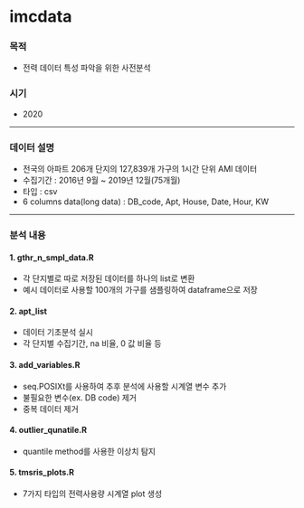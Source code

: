 # imcdata

### 목적
- 전력 데이터 특성 파악을 위한 사전분석

### 시기
- 2020

---
### 데이터 설명
- 전국의 아파트 206개 단지의 127,839개 가구의 1시간 단위 AMI 데이터
- 수집기간 : 2016년 9월 ~ 2019년 12월(75개월)
- 타입 : csv
- 6 columns data(long data) : DB_code, Apt, House, Date, Hour, KW

---
### 분석 내용
#### 1. gthr_n_smpl_data.R
- 각 단지별로 따로 저장된 데이터를 하나의 list로 변환
- 예시 데이터로 사용할 100개의 가구를 샘플링하여 dataframe으로 저장

#### 2. apt_list
- 데이터 기초분석 실시
- 각 단지별 수집기간, na 비율, 0 값 비율 등

#### 3. add_variables.R
- seq.POSIXt를 사용하여 추후 분석에 사용할 시계열 변수 추가
- 불필요한 변수(ex. DB code) 제거
- 중복 데이터 제거

#### 4. outlier_qunatile.R
- quantile method를 사용한 이상치 탐지

#### 5. tmsris_plots.R
- 7가지 타입의 전력사용량 시계열 plot 생성
